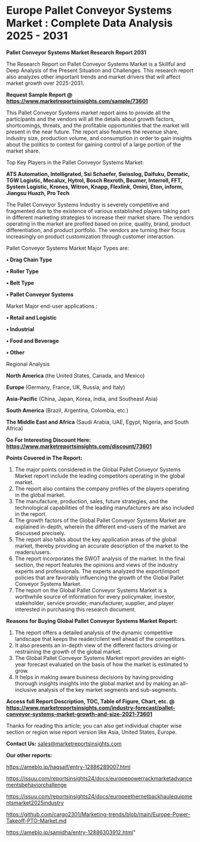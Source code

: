 # Europe Pallet Conveyor Systems Market : Complete Data Analysis 2025 - 2031

<strong>Pallet Conveyor Systems Market Research Report 2031</strong>

The Research Report on Pallet Conveyor Systems Market is a Skillful and Deep Analysis of the Present Situation and Challenges. This research report also analyzes other important trends and market drivers that will affect market growth over 2025-2031.

<strong>Request Sample Report @ <a href=https://www.marketreportsinsights.com/sample/73601>https://www.marketreportsinsights.com/sample/73601</a></strong>

This Pallet Conveyor Systems market report aims to provide all the participants and the vendors will all the details about growth factors, shortcomings, threats, and the profitable opportunities that the market will present in the near future. The report also features the revenue share, industry size, production volume, and consumption in order to gain insights about the politics to contest for gaining control of a large portion of the market share.

Top Key Players in the Pallet Conveyor Systems Market:

<strong>ATS Automation, Intelligrated, Ssi Schaefer, Swisslog, Daifuku, Dematic, TGW Logistic, Mecalux, Hytrol, Bosch Rexroth, Beumer, Interroll, FFT, System Logistic, Krones, Witron, Knapp, Flexlink, Omini, Eton, inform, Jiangsu Huazh, Pro Tech</strong>

The Pallet Conveyor Systems Industry is severely competitive and fragmented due to the existence of various established players taking part in different marketing strategies to increase their market share. The vendors operating in the market are profiled based on price, quality, brand, product differentiation, and product portfolio. The vendors are turning their focus increasingly on product customization through customer interaction.

Pallet Conveyor Systems Market Major Types are:

<strong>• Drag Chain Type

• Roller Type

• Belt Type

• Pallet Conveyor Systems</strong>

Market Major end-user applications :

<strong>• Retail and Logistic

• Industrial

• Food and Beverage

• Other</strong>

Regional Analysis

</u><strong><b>North America</b></strong> (the United States, Canada, and Mexico)

<strong><b>Europe </b></strong>(Germany, France, UK, Russia, and Italy)

<strong><b>Asia-Pacific</b></strong> (China, Japan, Korea, India, and Southeast Asia)

<strong><b>South America</b></strong> (Brazil, Argentina, Colombia, etc.)

<strong><b>The Middle East and Africa</b></strong> (Saudi Arabia, UAE, Egypt, Nigeria, and South Africa)

<strong>Go For Interesting Discount Here: <a href=https://www.marketreportsinsights.com/discount/73601>https://www.marketreportsinsights.com/discount/73601</a></strong>

<strong>Points Covered in The Report:</strong>
<ol>
  <li>The major points considered in the Global Pallet Conveyor Systems Market report include the leading competitors operating in the global market.</li>
  <li>The report also contains the company profiles of the players operating in the global market.</li>
  <li>The manufacture, production, sales, future strategies, and the technological capabilities of the leading manufacturers are also included in the report.</li>
  <li>The growth factors of the Global Pallet Conveyor Systems Market are explained in-depth, wherein the different end-users of the market are discussed precisely.</li>
  <li>The report also talks about the key application areas of the global market, thereby providing an accurate description of the market to the readers/users.</li>
  <li>The report incorporates the SWOT analysis of the market. In the final section, the report features the opinions and views of the industry experts and professionals. The experts analyzed the export/import policies that are favorably influencing the growth of the Global Pallet Conveyor Systems Market.</li>
  <li>The report on the Global Pallet Conveyor Systems Market is a worthwhile source of information for every policymaker, investor, stakeholder, service provider, manufacturer, supplier, and player interested in purchasing this research document.</li>
</ol>
<strong>Reasons for Buying Global Pallet Conveyor Systems Market Report:</strong>

<ol>
  <li>The report offers a detailed analysis of the dynamic competitive landscape that keeps the reader/client well ahead of the competitors.</li>
  <li>It also presents an in-depth view of the different factors driving or restraining the growth of the global market.</li>
  <li>The Global Pallet Conveyor Systems Market report provides an eight-year forecast evaluated on the basis of how the market is estimated to grow.</li>
  <li>It helps in making aware business decisions by having providing thorough insights insights into the global market and by making an all-inclusive analysis of the key market segments and sub-segments.</li>
</ol>
<strong>Access full Report Description, TOC, Table of Figure, Chart, etc. @ <a href=https://www.marketreportsinsights.com/industry-forecast/pallet-conveyor-systems-market-growth-and-size-2021-73601>https://www.marketreportsinsights.com/industry-forecast/pallet-conveyor-systems-market-growth-and-size-2021-73601</a></strong>


Thanks for reading this article; you can also get individual chapter wise section or region wise report version like Asia, United States, Europe.

<strong>Contact Us:</strong>
sales@marketreportsinsights.com

<strong>Our other reports:</strong>

<a href=https://ameblo.jp/haqsaif/entry-12886289007.html>https://ameblo.jp/haqsaif/entry-12886289007.html</a>

<a href=https://issuu.com/reportsinsights24/docs/europepowerrackmarketadvancementsbehaviorchallenge>https://issuu.com/reportsinsights24/docs/europepowerrackmarketadvancementsbehaviorchallenge</a>

<a href=https://issuu.com/reportsinsights24/docs/europeethernetbackhaulequipmentsmarket2025industry>https://issuu.com/reportsinsights24/docs/europeethernetbackhaulequipmentsmarket2025industry</a>

<a href=https://github.com/cargo2301/Marketing-trends/blob/main/Europe-Power-Takeoff-PTO-Market.md>https://github.com/cargo2301/Marketing-trends/blob/main/Europe-Power-Takeoff-PTO-Market.md</a>

<a href=https://ameblo.jp/samidha/entry-12886303912.html>https://ameblo.jp/samidha/entry-12886303912.html</a>"
